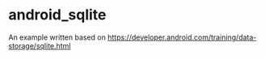 # android_sqlite
An example written based on https://developer.android.com/training/data-storage/sqlite.html
